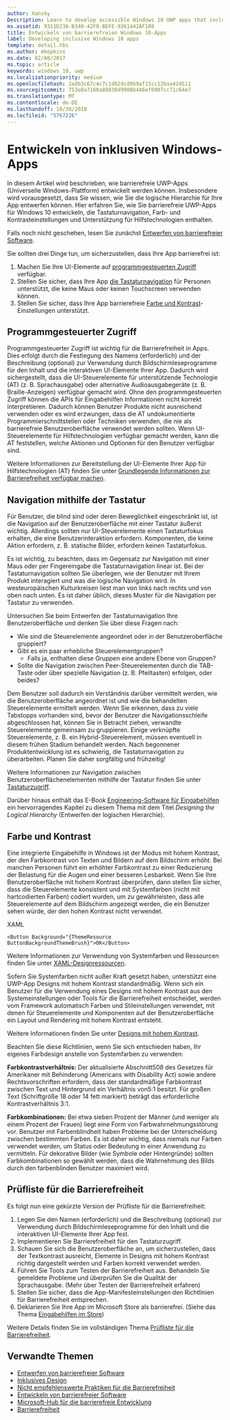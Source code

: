 ```yaml
---
author: Xansky
Description: Learn to develop accessible Windows 10 UWP apps that include keyboard navigation, color and contrast settings, and support for assistive technologies.
ms.assetid: 9311D23A-B340-42F0-BEFE-9261442AF108
title: Entwickeln von barrierefreien Windows 10-Apps
label: Developing inclusive Windows 10 apps
template: detail.hbs
ms.author: mhopkins
ms.date: 02/08/2017
ms.topic: article
keywords: windows 10, uwp
ms.localizationpriority: medium
ms.openlocfilehash: 2adb3c67c4c7c1d024cd969af15cc12baa424511
ms.sourcegitcommit: 753e0a7160a88830d9908b446ef0907cc71c64e7
ms.translationtype: MT
ms.contentlocale: de-DE
ms.lasthandoff: 10/30/2018
ms.locfileid: "5767226"
---
```

# <a name="developing-inclusive-windows-apps"></a>Entwickeln von inklusiven Windows-Apps  

In diesem Artikel wird beschrieben, wie barrierefreie UWP-Apps (Universelle Windows-Plattform) entwickelt werden können. Insbesondere wird vorausgesetzt, dass Sie wissen, wie Sie die logische Hierarchie für Ihre App entwerfen können. Hier erfahren Sie, wie Sie barrierefreie UWP-Apps für Windows 10 entwickeln, die Tastaturnavigation, Farb- und Kontrasteinstellungen und Unterstützung für Hilfstechnologien enthalten.

Falls noch nicht geschehen, lesen Sie zunächst [Entwerfen von barrierefreier Software](designing-inclusive-software.md).

Sie sollten drei Dinge tun, um sicherzustellen, dass Ihre App barrierefrei ist:

1. Machen Sie Ihre UI-Elemente auf [programmgesteuerten Zugriff](#programmatic-access) verfügbar.
2. Stellen Sie sicher, dass Ihre App [die Tastaturnavigation](#keyboard-navigation) für Personen unterstützt, die keine Maus oder keinen Touchscreen verwenden können.
3. Stellen Sie sicher, dass Ihre App barrierefreie [Farbe und Kontrast](#color-and-contrast)-Einstellungen unterstützt.

## <a name="programmatic-access"></a>Programmgesteuerter Zugriff  
Programmgesteuerter Zugriff ist wichtig für die Barrierefreiheit in Apps. Dies erfolgt durch die Festlegung des Namens (erforderlich) und der Beschreibung (optional) zur Verwendung durch Bildschirmleseprogramme für den Inhalt und die interaktiven UI-Elemente Ihrer App. Dadurch wird sichergestellt, dass die UI-Steuerelemente für unterstützende Technologie (AT) (z. B. Sprachausgabe) oder alternative Audioausgabegeräte (z. B. Braille-Anzeigen) verfügbar gemacht wird. Ohne den programmgesteuerten Zugriff können die APIs für Eingabehilfen Informationen nicht korrekt interpretieren. Dadurch können Benutzer Produkte nicht ausreichend verwenden oder es wird erzwungen, dass die AT undokumentierte Programmierschnittstellen oder Techniken verwenden, die nie als barrierefreie Benutzeroberfläche verwendet werden sollten. Wenn UI-Steuerelemente für Hilfstechnologien verfügbar gemacht werden, kann die AT feststellen, welche Aktionen und Optionen für den Benutzer verfügbar sind.  

Weitere Informationen zur Bereitstellung der UI-Elemente Ihrer App für Hilfstechnologien (AT) finden Sie unter [Grundlegende Informationen zur Barrierefreiheit verfügbar machen](basic-accessibility-information.md).

## <a name="keyboard-navigation"></a>Navigation mithilfe der Tastatur  
Für Benutzer, die blind sind oder deren Beweglichkeit eingeschränkt ist, ist die Navigation auf der Benutzeroberfläche mit einer Tastatur äußerst wichtig. Allerdings sollten nur UI-Steuerelemente einen Tastaturfokus erhalten, die eine Benutzerinteraktion erfordern. Komponenten, die keine Aktion erfordern, z. B. statische Bilder, erfordern keinen Tastaturfokus.  

Es ist wichtig, zu beachten, dass im Gegensatz zur Navigation mit einer Maus oder per Fingereingabe die Tastaturnavigation linear ist. Bei der Tastaturnavigation sollten Sie überlegen, wie der Benutzer mit Ihrem Produkt interagiert und was die logische Navigation wird. In westeuropäischen Kulturkreisen liest man von links nach rechts und von oben nach unten. Es ist daher üblich, dieses Muster für die Navigation per Tastatur zu verwenden.  

Untersuchen Sie beim Entwerfen der Tastaturnavigation Ihre Benutzeroberfläche und denken Sie über diese Fragen nach:
* Wie sind die Steuerelemente angeordnet oder in der Benutzeroberfläche gruppiert?
* Gibt es ein paar erhebliche Steuerelementgruppen?
    * Falls ja, enthalten diese Gruppen eine andere Ebene von Gruppen?
*   Sollte die Navigation zwischen Peer-Steuerelementen durch die TAB-Taste oder über spezielle Navigation (z. B. Pfeiltasten) erfolgen, oder beides?

Dem Benutzer soll dadurch ein Verständnis darüber vermittelt werden, wie die Benutzeroberfläche angeordnet ist und wie die behandelten Steuerelemente ermittelt werden. Wenn Sie erkennen, dass zu viele Tabstopps vorhanden sind, bevor der Benutzer die Navigationsschleife abgeschlossen hat, können Sie in Betracht ziehen, verwandte Steuerelemente gemeinsam zu gruppieren. Einige verknüpfte Steuerelemente, z. B. ein Hybrid-Steuerelement, müssen eventuell in diesem frühen Stadium behandelt werden. Nach begonnener Produktentwicklung ist es schwierig, die Tastaturnavigation zu überarbeiten. Planen Sie daher sorgfältig und frühzeitig!  

Weitere Informationen zur Navigation zwischen Benutzeroberflächenelementen mithilfe der Tastatur finden Sie unter [Tastaturzugriff](keyboard-accessibility.md).  

Darüber hinaus enthält das E-Book [Engineering-Software für Eingabehilfen](https://www.microsoft.com/download/details.aspx?id=19262) ein hervorragendes Kapitel zu diesem Thema mit dem Titel _Designing the Logical Hierarchy_ (Entwerfen der logischen Hierarchie).

## <a name="color-and-contrast"></a>Farbe und Kontrast  
Eine integrierte Eingabehilfe in Windows ist der Modus mit hohem Kontrast, der den Farbkontrast von Texten und Bildern auf dem Bildschirm erhöht. Bei manchen Personen führt ein erhöhter Farbkontrast zu einer Reduzierung der Belastung für die Augen und einer besseren Lesbarkeit. Wenn Sie Ihre Benutzeroberfläche mit hohem Kontrast überprüfen, dann stellen Sie sicher, dass die Steuerelemente konsistent und mit Systemfarben (nicht mit hartcodierten Farben) codiert wurden, um zu gewährleisten, dass alle Steuerelemente auf dem Bildschirm angezeigt werden, die ein Benutzer sehen würde, der den hohen Kontrast nicht verwendet.  

XAML
```xaml
<Button Background="{ThemeResource ButtonBackgroundThemeBrush}">OK</Button>
```
Weitere Informationen zur Verwendung von Systemfarben und Ressourcen finden Sie unter [XAML-Designressourcen](../controls-and-patterns/xaml-theme-resources.md).

Sofern Sie Systemfarben nicht außer Kraft gesetzt haben, unterstützt eine UWP-App Designs mit hohem Kontrast standardmäßig. Wenn sich ein Benutzer für die Verwendung eines Designs mit hohem Kontrast aus den Systemeinstellungen oder Tools für die Barrierefreiheit entscheidet, werden vom Framework automatisch Farben und Stileinstellungen verwendet, mit denen für Steuerelemente und Komponenten auf der Benutzeroberfläche ein Layout und Rendering mit hohem Kontrast entsteht.   

Weitere Informationen finden Sie unter [Designs mit hohem Kontrast](high-contrast-themes.md).  

Beachten Sie diese Richtlinien, wenn Sie sich entschieden haben, Ihr eigenes Farbdesign anstelle von Systemfarben zu verwenden:  

**Farbkontrastverhältnis:** Der aktualisierte Abschnitt508 des Gesetzes für Amerikaner mit Behinderung (Americans with Disability Act) sowie andere Rechtsvorschriften erfordern, dass der standardmäßige Farbkontrast zwischen Text und Hintergrund ein Verhältnis von5:1 besitzt. Für großen Text (Schriftgröße 18 oder 14 fett markiert) beträgt das erforderliche Kontrastverhältnis 3:1.  

**Farbkombinationen:** Bei etwa sieben Prozent der Männer (und weniger als einem Prozent der Frauen) liegt eine Form von Farbwahrnehmungsstörung vor. Benutzer mit Farbenblindheit haben Probleme bei der Unterscheidung zwischen bestimmten Farben. Es ist daher wichtig, dass niemals nur Farben verwendet werden, um Status oder Bedeutung in einer Anwendung zu vermitteln. Für dekorative Bilder (wie Symbole oder Hintergründe) sollten Farbkombinationen so gewählt werden, dass die Wahrnehmung des Bilds durch den farbenblinden Benutzer maximiert wird.  

## <a name="accessibility-checklist"></a>Prüfliste für die Barrierefreiheit  
Es folgt nun eine gekürzte Version der Prüfliste für die Barrierefreiheit:

1. Legen Sie den Namen (erforderlich) und die Beschreibung (optional) zur Verwendung durch Bildschirmleseprogramme für den Inhalt und die interaktiven UI-Elemente Ihrer App fest.
2. Implementieren Sie Barrierefreiheit für den Tastaturzugriff.
3. Schauen Sie sich die Benutzeroberfläche an, um sicherzustellen, dass der Textkontrast ausreicht, Elemente in Designs mit hohem Kontrast richtig dargestellt werden und Farben korrekt verwendet werden.
4. Führen Sie Tools zum Testen der Barrierefreiheit aus. Behandeln Sie gemeldete Probleme und überprüfen Sie die Qualität der Sprachausgabe. (Mehr über Testen der Barrierefreiheit erfahren)
5. Stellen Sie sicher, dass die App-Manifesteinstellungen den Richtlinien für Barrierefreiheit entsprechen.
6. Deklarieren Sie Ihre App im Microsoft Store als barrierefrei. (Siehe das Thema [Eingabehilfen im Store](accessibility-in-the-store.md))

Weitere Details finden Sie im vollständigen Thema [Prüfliste für die Barrierefreiheit](accessibility-checklist.md).

## <a name="related-topics"></a>Verwandte Themen  
* [Entwerfen von barrierefreier Software](designing-inclusive-software.md)  
* [Inklusives Design](http://design.microsoft.com/inclusive)
* [Nicht empfehlenswerte Praktiken für die Barrierefreiheit](practices-to-avoid.md)
* [Entwickeln von barrierefreier Software](https://www.microsoft.com/download/details.aspx?id=19262)
* [Microsoft-Hub für die barrierefreie Entwicklung](https://msdn.microsoft.com/enable)
* [Barrierefreiheit](accessibility.md)
